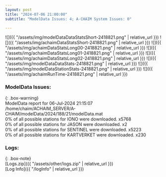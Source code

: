 ```yaml
---
layout: post
title: "2024-07-06 21:00:00"
subtitle: "ModelData Issues: 4; A-CHAIM System Issues: 0"

---
```


![]({{ "/assets/img/modelDataDataStatsShort-2418821.png" | relative_url }})
![]({{ "/assets/img/achaimDataStatsShort-2418821.png" | relative_url }})
![]({{ "/assets/img/achaimDataStatsLong00-2418821.png" | relative_url }})
![]({{ "/assets/img/achaimDataStatsLong01-2418821.png" | relative_url }})
![]({{ "/assets/img/achaimDataStatsLong02-2418821.png" | relative_url }})
![]({{ "/assets/img/modelDataDataStats-2418821.png" | relative_url }})
![]({{ "/assets/img/modelDataStationStats-2418821.png" | relative_url }})
![]({{ "/assets/img/achaimRunTime-2418821.png" | relative_url }})


### ModelData Issues:  
  
{: .box-warning}  
 ModelData report for 06-Jul-2024 21:15:07   
 /home/chaim/ACHAIM_SERVER/A-CHAIM/modelData/2024/188/21/modelData.mat   
 0% of all possible stations for IONO were downloaded. x5768   
 0% of all possible stations for JASON were downloaded. x2   
 0% of all possible stations for SENTINEL were downloaded. x5223   
 0% of all possible stations for KARTVERKET were downloaded. x230   
  


### Logs:  
  
{: .box-note}  
[Logs.zip]({{ "/assets/other/logs.zip" | relative_url }})  
[Log Info]({{ "/logInfo" | relative_url }})  
